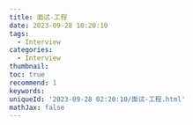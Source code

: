 ```yaml
---
title: 面试-工程
date: 2023-09-28 10:20:10
tags:
  - Interview
categories:
  - Interview
thumbnail: 
toc: true
recommend: 1
keywords: 
uniqueId: '2023-09-28 02:20:10/面试-工程.html'
mathJax: false
---
```

